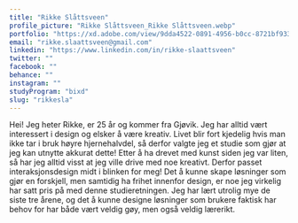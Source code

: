 ```yaml
---
title: "Rikke Slåttsveen"
profile_picture: "Rikke Slåttsveen_Rikke Slåttsveen.webp"
portfolio: "https://xd.adobe.com/view/9dda4522-0891-4956-b0cc-8721bf933b42-c889/?fullscreen"
email: "rikke.slaattsveen@gmail.com"
linkedin: "https://www.linkedin.com/in/rikke-slaattsveen"
twitter: ""
facebook: ""
behance: ""
instagram: ""
studyProgram: "bixd"
slug: "rikkesla"
---
```


Hei! Jeg heter Rikke, er 25 år og kommer fra Gjøvik. Jeg har alltid vært interessert i design og elsker å være kreativ. Livet blir fort kjedelig hvis man ikke tar i bruk høyre hjernehalvdel, så derfor valgte jeg et studie som gjør at jeg kan utnytte akkurat dette! Etter å ha drevet med kunst siden jeg var liten, så har jeg alltid visst at jeg ville drive med noe kreativt. Derfor passet interaksjonsdesign midt i blinken for meg! Det å kunne skape løsninger som gjør en forskjell, men samtidig ha frihet innenfor design, er noe jeg virkelig har satt pris på med denne studieretningen. Jeg har lært utrolig mye de siste tre årene, og det å kunne designe løsninger som brukere faktisk har behov for har både vært veldig gøy, men også veldig lærerikt.
